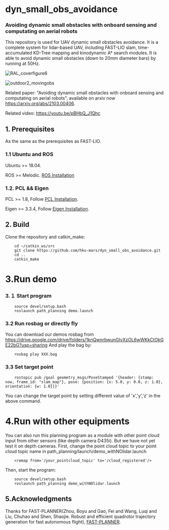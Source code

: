 # dyn_small_obs_avoidance

### Avoiding dynamic small obstacles with onboard sensing and computating on aerial robots

This repository is used for UAV dynamic small obstacles avoidance. It is a complete system for lidar-based UAV, including FAST-LIO slam, time-accumulated KD-Tree mapping and kinodynamic A* search modules. It is able to avoid dynamic small obstacles (down to 20mm diameter bars) by running at 50Hz.

![RAL_coverfigure6](https://user-images.githubusercontent.com/23183555/109411264-d39ccf00-79db-11eb-85d3-764a6b17235d.png)

![outdoor2_movingobs](https://user-images.githubusercontent.com/23183555/109411282-f202ca80-79db-11eb-8ae0-704bda25ff12.png)

Related paper:
"Avoiding dynamic small obstacles with onboard sensing and computating on aerial robots", 
available on arxiv now https://arxiv.org/abs/2103.00406.

Related video:
https://youtu.be/pBHbQ_J1Qhc

 
## 1. Prerequisites
As the same as the prerequisites as FAST-LIO.
### 1.1 **Ubuntu** and **ROS**
Ubuntu >= 18.04.

ROS    >= Melodic. [ROS Installation](http://wiki.ros.org/ROS/Installation)

### 1.2. **PCL && Eigen**
PCL    >= 1.8,   Follow [PCL Installation](https://pointclouds.org/downloads/).

Eigen  >= 3.3.4, Follow [Eigen Installation](http://eigen.tuxfamily.org/index.php?title=Main_Page).


## 2. Build
Clone the repository and catkin_make:

```
    cd ~/catkin_ws/src
    git clone https://github.com/hku-mars/dyn_small_obs_avoidance.git
    cd ..
    catkin_make
```
# 3.Run demo
### 3.１ Start program
```
    source devel/setup.bash
    roslaunch path_planning demo.launch 
```

### 3.2 Run rosbag or directly fly
You can download our demos rosbag from https://drive.google.com/drive/folders/1knQwnrbwunGIvXzOL6wWKkCtOkGE22bG?usp=sharing
And play the bag by:
```
    rosbag play XXX.bag
```

### 3.3 Set target point
```
    rostopic pub /goal geometry_msgs/PoseStamped '{header: {stamp: now, frame_id: "slam_map"}, pose: {position: {x: 5.0, y: 0.0, z: 1.0}, orientation: {w: 1.0}}}'
```
You can change the target point by setting different value of 'x','y','z' in the above command.

# 4.Run with other equipments
You can also run this planning program as a module with other point cloud input from other sensors (like depth camera D435i). But we have not yet test it on depth cameras.
First, change the point cloud topic to your point cloud topic name in path_planning/launch/demo_withNOlidar.launch
```
    <remap from='/your_pointcloud_topic' to='/cloud_registered'/> 
```
Then, start the program:
```
    source devel/setup.bash
    roslaunch path_planning demo_withNOlidar.launch 
```

## 5.Acknowledgments
Thanks for FAST-PLANNER(Zhou, Boyu and Gao, Fei and Wang, Luqi and Liu, Chuhao and Shen, Shaojie. Robust and efficient quadrotor trajectory generation for fast autonomous flight), [FAST-PLANNER](https://github.com/HKUST-Aerial-Robotics/Fast-Planner.git).
